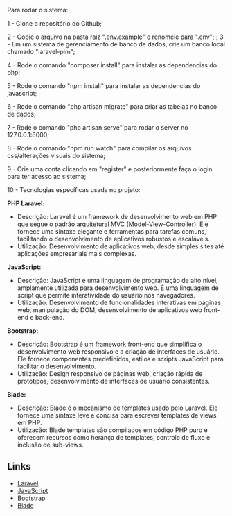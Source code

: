 Para rodar o sistema:

1 - Clone o repositório do Github;

2 - Copie o arquivo na pasta raiz ".env.example" e renomeie para ".env";
;
3 - Em um sistema de gerenciamento de banco de dados, crie um banco local chamado "laravel-pim";

4 - Rode o comando "composer install" para instalar as dependencias do php;

5 - Rode o comando "npm install" para instalar as dependencias do javascript;

6 - Rode o comando "php artisan migrate" para criar as tabelas no banco de dados;

7 - Rode o comando "php artisan serve" para rodar o server no 127.0.0.1:8000;

8 - Rode o comando "npm run watch" para compilar os arquivos css/alterações visuais do sistema;

9 - Crie uma conta clicando em "register" e posteriormente faça o login para ter acesso ao sistema;

10 - Tecnologias específicas usada no projeto:

**PHP Laravel:**
- Descrição: Laravel é um framework de desenvolvimento web em PHP que segue o padrão arquitetural MVC (Model-View-Controller). Ele fornece uma sintaxe elegante e ferramentas para tarefas comuns, facilitando o desenvolvimento de aplicativos robustos e escaláveis.
- Utilização: Desenvolvimento de aplicativos web, desde simples sites até aplicações empresariais mais complexas.

**JavaScript:**
- Descrição: JavaScript é uma linguagem de programação de alto nível, amplamente utilizada para desenvolvimento web. É uma linguagem de script que permite interatividade do usuário nos navegadores.
- Utilização: Desenvolvimento de funcionalidades interativas em páginas web, manipulação do DOM, desenvolvimento de aplicativos web front-end e back-end.

**Bootstrap:**
- Descrição: Bootstrap é um framework front-end que simplifica o desenvolvimento web responsivo e a criação de interfaces de usuário. Ele fornece componentes predefinidos, estilos e scripts JavaScript para facilitar o desenvolvimento.
- Utilização: Design responsivo de páginas web, criação rápida de protótipos, desenvolvimento de interfaces de usuário consistentes.

**Blade:**
- Descrição: Blade é o mecanismo de templates usado pelo Laravel. Ele fornece uma sintaxe leve e concisa para escrever templates de views em PHP.
- Utilização: Blade templates são compilados em código PHP puro e oferecem recursos como herança de templates, controle de fluxo e inclusão de sub-views.

## Links ##

- [Laravel](https://laravel.com)
- [JavaScript](https://developer.mozilla.org/en-US/docs/Web/JavaScript)
- [Bootstrap](https://getbootstrap.com)
- [Blade](https://laravel.com/docs/8.x/blade)

